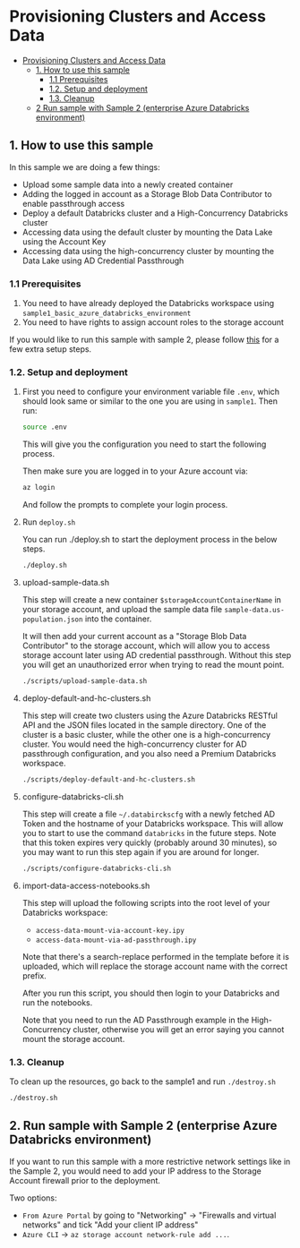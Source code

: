 # Provisioning Clusters and Access Data

- [Provisioning Clusters and Access Data](#provisioning-clusters-and-access-data)
  - [1. How to use this sample](#1-how-to-use-this-sample)
    - [1.1 Prerequisites](#11-prerequisites)
    - [1.2. Setup and deployment](#12-setup-and-deployment)
    - [1.3. Cleanup](#13-cleanup)
  - [2 Run sample with Sample 2 (enterprise Azure Databricks environment)](#2-run-sample-with-sample-2-enterprise-azure-databricks-environment)

## 1. How to use this sample

In this sample we are doing a few things:

- Upload some sample data into a newly created container
- Adding the logged in account as a Storage Blob Data Contributor to enable passthrough access
- Deploy a default Databricks cluster and a High-Concurrency Databricks cluster
- Accessing data using the default cluster by mounting the Data Lake using the Account Key
- Accessing data using the high-concurrency cluster by mounting the Data Lake using AD Credential Passthrough

### 1.1 Prerequisites

1. You need to have already deployed the Databricks workspace using `sample1_basic_azure_databricks_environment`
2. You need to have rights to assign account roles to the storage account

If you would like to run this sample with sample 2, please follow
[this](#2-run-sample-with-sample-2-enterprise-azure-databricks-environment)
for a few extra setup steps.

### 1.2. Setup and deployment

1. First you need to configure your environment variable file `.env`, which should look same
    or similar to the one you are using in `sample1`. Then run:

    ```bash
    source .env
    ```

    This will give you the configuration you need to start the following process.

    Then make sure you are logged in to your Azure account via:

    ```bash
    az login
    ```

    And follow the prompts to complete your login process.

1. Run `deploy.sh`

    You can run ./deploy.sh to start the deployment process in the below steps.

    ```bash
    ./deploy.sh
    ```

1. upload-sample-data.sh

    This step will create a new container `$storageAccountContainerName` in your storage account,
    and upload the sample data file `sample-data.us-population.json` into the container.

    It will then add your current account as a "Storage Blob Data Contributor" to the storage
    account, which will allow you to access storage account later using AD credential passthrough.
    Without this step you will get an unauthorized error when trying to read the mount point.

    ```bash
    ./scripts/upload-sample-data.sh
    ```

1. deploy-default-and-hc-clusters.sh

    This step will create two clusters using the Azure Databricks RESTful API and the JSON files
    located in the sample directory. One of the cluster is a basic cluster, while the other one
    is a high-concurrency cluster. You would need the high-concurrency cluster for AD passthrough
    configuration, and you also need a Premium Databricks workspace.

    ```bash
    ./scripts/deploy-default-and-hc-clusters.sh
    ```

1. configure-databricks-cli.sh

    This step will create a file `~/.databirckscfg` with a newly fetched AD Token and the hostname
    of your Databricks workspace. This will allow you to start to use the command `databricks` in the
    future steps. Note that this token expires very quickly (probably around 30 minutes), so you
    may want to run this step again if you are around for longer.

    ```bash
    ./scripts/configure-databricks-cli.sh
    ```

1. import-data-access-notebooks.sh

    This step will upload the following scripts into the root level of your Databricks workspace:
    - `access-data-mount-via-account-key.ipy`
    - `access-data-mount-via-ad-passthrough.ipy`

    Note that there's a search-replace performed in the template before it is uploaded, which will
    replace the storage account name with the correct prefix.

    After you run this script, you should then login to your Databricks and run the notebooks.

    Note that you need to run the AD Passthrough example in the High-Concurrency cluster, otherwise
    you will get an error saying you cannot mount the storage account.

### 1.3. Cleanup

To clean up the resources, go back to the sample1 and run `./destroy.sh`

```bash
./destroy.sh
```

## 2. Run sample with Sample 2 (enterprise Azure Databricks environment)

If you want to run this sample with a more restrictive network settings like in the Sample 2,
you would need to add your IP address to the Storage Account firewall prior to the deployment.

Two options:

- `From Azure Portal` by going to "Networking" -> "Firewalls and virtual networks" and tick "Add your client IP address"
- `Azure CLI` -> `az storage account network-rule add ...`.
